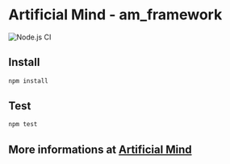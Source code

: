 # Artificial Mind - am_framework

![Node.js CI](https://github.com/Pioryd/am_framework/workflows/Node.js%20CI/badge.svg?branch=master)

## Install

```powershell
npm install
```

## Test

```powershell
npm test
```

## More informations at [Artificial Mind](https://www.artificialmind.dev/)
